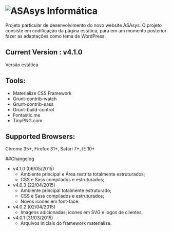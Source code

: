 ![ASAsys Informática](http://asasys.com.br/uploads/logo-asa-padrao.png)
===========

Projeto particular de desenvolvimento do novo website ASAsys. O projeto consiste em codificação da página estática, para em um momento posterior fazer as adaptações como tema de WordPress.

## Current Version : v4.1.0
Versão estática

## Tools:
- Materialize CSS Framework
- Grunt-contrib-watch
- Grunt-contrib-sass
- Grunt-build-control
- Fontastic.me
- TinyPNG.com

## Supported Browsers:
Chrome 35+, Firefox 31+, Safari 7+, IE 10+

##Changelog
- v4.1.0 (06/05/2015)
  - Ambiente principal e Área restrita totalmente estruturados;
  - CSS e Sass compilados e estruturados;
- v4.0.3 (22/04/2015)
  - Ambiente principal totalmente estruturado;
  - CSS e Sass compilados e estruturados;
  - Novos ícones em font-face.
- v4.0.2 (02/04/2015)
  - Imagens adicionadas; ícones em SVG e logos de clientes.
- v4.0.1 (31/03/2015)
  - Arquivos iniciais do framework materialize.